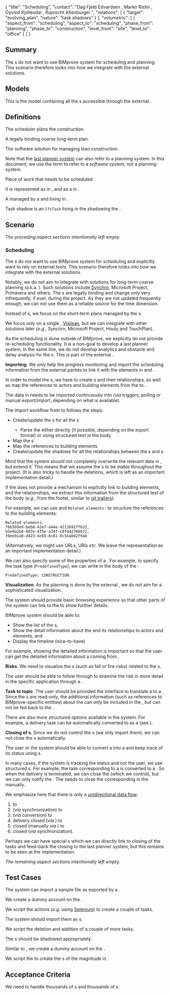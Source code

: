 <rasaeco-meta>
{
    "title": "Scheduling",
    "contact": "Dag Fjeld Edvardsen <dag.fjeld.edvardsen@catenda.no>, Marko Ristin <rist@zhaw.ch>, Oyvind Kjollesdal <oyvind.kjollesdal@afgruppen.no>, Ruprecht Altenburger <altb@zhaw.ch>",
    "relations": [
        { "target": "evolving_plan", "nature": "task shadows" }
    ],
    "volumetric": [
        {
            "aspect_from": "scheduling", "aspect_to": "scheduling",
            "phase_from": "planning", "phase_to": "construction",
            "level_from": "site", "level_to": "office"
        }
    ]
}
</rasaeco-meta>

## Summary

The <ref name="scheduler" />s do not want to use BIMprove system for scheduling and planning.
This scenario therefore looks into how we integrate with the external solutions.

## Models

<model name="last_planner_data">

This is the model containing all the <ref name="last_planner_task" />s accessible
through the external <ref name="last_planner_system" />.

</model>

## Definitions

<def name="scheduler">

The scheduler plans the construction.

</def>

<def name="phase_plan">

A legally binding coarse long-term plan.

</def>

<def name="last_planner_system">

The software solution for managing lean construction.

Note that the [last planner system](https://en.wikipedia.org/wiki/Lean_construction#Last_Planner_System)
can also refer to a planning system.
In this document, we use the term to refer to a *software system*, not a planning system.

</def>

<def name="task">

Piece of work that needs to be scheduled.

It is represented as <ref name="last_planner_task" /> in <modelref name="last_planner_data" />, and
as a <ref name="task_shadow" /> in <modelref name="evolving_plan#bim_extended" />.

</def>

<def name="last_planner_task">

A <ref name="task" /> managed by a <ref name="last_planner_system" /> and living in
<modelref name="last_planner_data" />.

</def>

<def name="task_shadow">

Task shadow is an `IfcTask` living in the <modelref name="evolving_plan#bim_extended" /> shadowing
the <ref name="last_planner_task" />.

</def>

## Scenario

*The preceding aspect sections intentionally left empty.*

### Scheduling

The <ref name="scheduler" />s do not want to use BIMprove system for scheduling and explicitly
want to rely on external tools.
This scenario therefore looks into how we integrate with the external solutions.

Notably, we do not aim to integrate with solutions for long-term coarse planning
(a.k.a. <ref name="phase_plan" />).
Such solutions include [Synchro](https://www.youtube.com/watch?v=sX0NUKDJ3b4),
Microsoft Project, Primavera and others.
The <ref name="phase_plan" />s are legally binding and change only very infrequently,
if ever, during the project.
As they are not updated frequently enough, we can not use them as a reliable source for the time
dimension.

Instead of <ref name="phase_plan" />s, we focus on the short-term plans managed by the
<ref name="last_planner_system" />s.

We focus only on a single <ref name="last_planner_system" />, [Visilean](http://www.visilean.com),
but we can integrate with other solutions later (*e.g.*, Synchro, Microsoft Project, Houly and
TouchPlan).

As the scheduling is done outside of BIMprove, we explicitly do *not* provide re-scheduling
functionality.
It is a non-goal to develop a last planner system.
In the same line, we do not develop analytics and obstacle and delay analysis for the
<ref name="task" />s.
This is part of the external <ref name="last_planner_system" />.

**Importing**.
We only help the progress monitoring and import the scheduling information from the external
parties to link it with the elements in <modelref name="evolving_plan#bim3d" /> and
<modelref name="evolving_plan#bim_extended" />.

In order to model the <ref name="task" />s, we have to create <ref name="task_shadow" />s and
their relationships, as well as map the references to actors and building elements from the
<ref name="last_planner_system" /> to <modelref name="evolving_plan#bim_extended" />.

The data in <modelref name="last_planner_data" /> needs to be imported continuously into
<modelref name="evolving_plan#bim_extended" /> (*via* triggers, polling or manual export/import,
depending on what is available).

The import workflow from <modelref name="last_planner_data" /> to
<modelref name="evolving_plan#bim_extended" /> follows the steps:
* Create/update the <ref name="task_shadow" />s for all the <ref name="last_planner_task" />s
    * Parse the <ref name="last_planner_task" /> either directly (if possible,
      depending on the export format) or using structured text in the body
* Map the <ref name="actor_management#actor" />s
* Map the references to building elements
* Create/update the shadows for all the relationships between the <ref name="task" />s and
  <ref name="actor_management#actor" />s

Mind that the system should not completely overwrite the relevant data in
<modelref name="evolving_plan#bim_extended" />, but extend it.
This means that we assume the <ref name="evolving_plan#guid" />s to be stable throughout the
project. (It is also tricky to handle the deletions, which is left as an important implementation
detail.)

If the <ref name="last_planner_system" /> does not provide a mechanism to explicitly link to
building elements, <ref name="actor_management#actor" /> and the relationships, we extract this
information from the structured text of the <ref name="last_planner_task" /> body
(*e.g.*, from the footer, similar to
[git trailers](https://git.wiki.kernel.org/index.php/CommitMessageConventions)).

For example, we can use <ref name="evolving_plan#guid" /> and `Related elements:` to structure
the references to the building elements:

```
Related elements:
f6b569e9-beb8-42e7-a44e-4213b92ffb22,
b5e9a2b8-687e-4f5e-a34f-c0fd42768672,
f0ee91a0-d423-4c65-8c01-0c5ba842f9a6
```

(Alternatively, we might use URLs, URIs *etc.* We leave the representation as an important
implementation detail.)

We can also specify some of the properties of a <ref name="task" />.
For example, to specify the task type (`PredefinedType`), we can write in
the body of the <ref name="last_planner_task" />:

```
PredefinedType: CONSTRUCTION
```

**Visualization**.
As the planning is done by the external <ref name="last_planner_system" />, we do not aim for
a sophisticated visualization.

The system should provide basic browsing experience so that other parts of the system can
link to the <ref name="task" /> to show further details.

BIMprove system should be able to:
* Show the list of the <ref name="task" />s,
* Show the detail information about the <ref name="task" /> and its relationships to actors and
  elements, and
* Display the timeline (nice-to-have)

For example, showing the detailed information is important so that the user can get the detailed
information about a <ref name="task" /> coming from <scenarioref name="virtual_inspection" />.

**Risks**.
We need to visualize the <ref name="risk_management#risk" />s (such as fall or fire risks)
related to the <ref name="task" />s.

The user should be able to follow through to examine the risk in more detail in the
specific application through a <ref name="unique_resource_identification#identifier" />.

**Task to topic**.
The user should be provided the interface to translate a <ref name="task_shadow" /> to a
<ref name="topic_management#topic" />.
Since the <ref name="task_shadow" />s are read-only, the additional information (such as
references to BIMprove-specific entities) about the <ref name="task" /> can only be included in
the <ref name="topic_management#topic" />, but can not be fed back
to the <ref name="last_planner_system" />.

There are also more structured options available in the system.
For example, a delivery task can be automatically converted to
<ref name="truck_guidance#delivery" /> as a <ref name="topic_management#topic" />
(see <scenarioref name="truck_guidance" />).

**Closing of <ref name="task" />s**.
Since we do not control the <ref name="last_planner_task" />s (we only import them),
we can not close the <ref name="task" />s automatically.

The user or the system should be able to convert a <ref name="last_planner_task" /> into a
<ref name="topic_management#topic" /> and keep track of its status using
<ref name="topic_management#comment" />s.

In many cases, if the system is tracking the status and not the user, we use structured
<ref name="topic_management#comment" />s.
For example, the task corresponding to a <ref name="truck_guidance#delivery" /> is converted to a
<ref name="topic_management#topic" />.
So when the delivery is terminated, we can close the <ref name="topic_management#topic" />
(which we control), but we can only notify the <ref name="scheduler" />.
The <ref name="scheduler" /> needs to close the corresponding <ref name="last_planner_task" />
in the <ref name="last_planner_system" /> manually.

We emphasize here that there is only a
[unidirectional data flow](https://en.wikipedia.org/wiki/Unidirectional_Data_Flow_(computer_science)):
1) <ref name="last_planner_task" /> to
2) <ref name="task_shadow" /> (*via* synchronization) to
3) <ref name="truck_guidance#delivery" /> (*via* conversion) to
4) delivery closed (*via* <ref name="truck_guidance#delivery_update" />) to
5) <ref name="last_planner_task" /> closed (manually *via* <ref name="last_planner_system" />) to
6) <ref name="task_shadow" /> closed (*via* synchronization).

Perhaps we can have special <ref name="topic_management#topic" />s which we can directly link to
closing of the tasks and feed-back the closing to the last planner system, but this remains to be
seen at the implementation.

*The remaining aspect sections intentionally left empty.*

## Test Cases

<test name="manual_import">

The system can import a sample file as exported by a <ref name="last_planner_system" />.

</test>

<test name="live_import">

We create a dummy account on the <ref name="last_planner_system" />.

We script the <ref name="last_planner_system" /> actions
(*e.g.* using [Selenium](https://www.selenium.dev/)) to create a couple of tasks.

The system should import them as <ref name="task_shadow" />s.

We script the deletion and addition of a couple of more tasks.

The <ref name="last_planner_task" />s should be shadowed appropriately.

</test>

<test name="magnitude">

Similar to <testref name="live_import" />, we create a dummy account on the
<ref name="last_planner_system" />.

We script the <ref name="last_planner_system" /> to create the <ref name="last_planner_task" />s of
the magnitude in <acceptanceref name="magnitude" />.

</test>

## Acceptance Criteria

<acceptance name="magnitude">

We need to handle thousands of <ref name="last_planner_task" />s and thousands of
<ref name="actor_management#actor" />s.

</acceptance>
